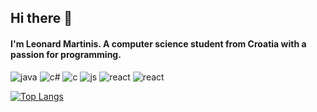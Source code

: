 ## Hi there 👋
#### I'm Leonard Martinis. A computer science student from Croatia with a passion for programming.

![java](https://img.shields.io/static/v1?style=flat&logo=java&label=Java&message=✔️&color=blueviolet) ![c#](https://img.shields.io/badge/C%23-%E2%9C%94%EF%B8%8F-blueviolet?style=flat&logo=c-sharp) ![c](https://img.shields.io/static/v1?style=flat&logo=c&label=C&message=✔️&color=blueviolet)
![js](https://img.shields.io/static/v1?style=flat&logo=javascript&label=JavaScript&message=✔️&color=blueviolet) ![react](https://img.shields.io/static/v1?style=flat&logo=react&label=React&message=✔️&color=blueviolet) ![react](https://img.shields.io/static/v1?style=flat&logo=angular&label=Angular&message=✔️&color=blueviolet)

[![Top Langs](https://github-readme-stats.vercel.app/api?username=LeonardM01&theme=nightowl&show_icons=true)
](https://github.com/anuraghazra/github-readme-stats)

